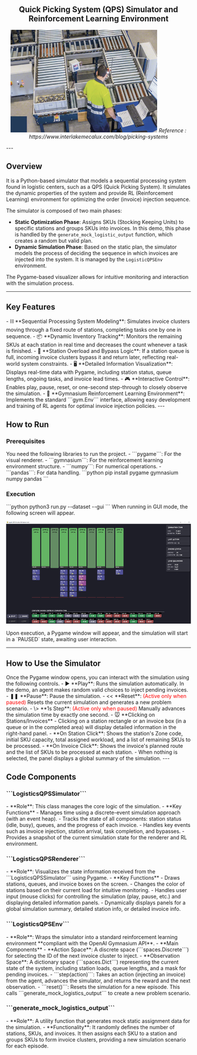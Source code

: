 <p align="center">
<h2 align="center">Quick Picking System (QPS) Simulator and Reinforcement Learning Environment</h2>
</p>

<p align="center">
<img src="./image/qps.PNG" width="400" height="280" />
<em>Reference : https://www.interlakemecalux.com/blog/picking-systems</em>
</p>
---
<h2>Overview</h2>
It is a Python-based simulator that models a sequential processing system found in logistic centers, such as a QPS (Quick Picking System).
It simulates the dynamic properties of the system and provide RL (Reinforcement Learning) environment for optimizing the order (invoice) injection sequence.

The simulator is composed of two main phases:
- **Static Optimization Phase**: Assigns SKUs (Stocking Keeping Units) to specific stations and groups SKUs into invoices. In this demo, this phase is handled by the ```generate_mock_logistic_output``` function, which creates a random but valid plan.
- **Dynamic Simulation Phase**: Based on the static plan, the simulator models the process of deciding the sequence in which invoices are injected into the system. It is managed by the ```LogisticQPSEnv``` environment.

The Pygame-based visualizer allows for intuitive monitoring and interaction with the simulation process.

---
<h2>Key Features</h2>
- ⛓️ **Sequential Processing System Modeling**: Simulates invoice clusters moving through a fixed route of stations, completing tasks one by one in sequence.
- 📦 **Dynamic Inventory Tracking**: Monitors the remaining SKUs at each station in real time and decreases the count whenever a task is finished.
- 🚦 **Station Overload and Bypass Logic**: If a station queue is full, incoming invoice clusters bypass it and return later, reflecting real-world system constraints.
- 🖥️ **Detailed Information Visualization**: Displays real-time data with Pygame, including station status, queue lengths, ongoing tasks, and invoice lead times.
- 🎮 **Interactive Control**: Enables play, pause, reset, or one-second step-through to closely observe the simulation.
- 🤖 **Gymnasium Reinforcement Learning Environment**: Implements the standard ```gym.Env``` interface, allowing easy development and training of RL agents for optimal invoice injection policies.
---
<h2>How to Run</h2>
<h3>Prerequisites</h3>
You need the following libraries to run the project.
- ```pygame```: For the visual renderer.
- ```gymnasium```: For the reinforcement learning environment structure.
- ```numpy```: For numerical operations.
- ```pandas```: For data handling.
```python
pip install pygame gymnasium numpy pandas
```
<h3>Execution</h3>
```python
python3 run.py --dataset <DATASET_FILE_PATH> --gui <ENABLE_GUI_MODE>
```
When running in GUI mode, the following screen will appear.
<p align="center">
<img src="./image/qps_gym_img.PNG" width="600" height="280" />
</p>
Upon execution, a Pygame window will appear, and the simulation will start in a `PAUSED` state, awaiting user interaction.

---
<h2>How to Use the Simulator</h2>
Once the Pygame window opens, you can interact with the simulation using the following controls.
- ▶ **Play**: Runs the simulation automatically. In the demo, an agent makes random valid choices to inject pending invoices.
- ❚❚ **Pause**: Pause the simulation.
- << **Reset**: <span style="color:red">(Active only when paused)</span> Resets the current simulation and generates a new problem scenario.
- \> **1s Step**: <span style="color:red">(Active only when paused)</span> Manually advances the simulation time by exactly one second.
- 🐭 **Clicking on Stations/Invoices**
  - Clicking on a station rectangle or an invoice box (in a queue or in the completed area) will display detailed information in the right-hand panel.
  - **On Station Click**: Shows the station's Zone code, initial SKU capacity, total assigned workload, and a list of remaining SKUs to be processed.
  - **On Invoice Click**: Shows the invoice's planned route and the list of SKUs to be processed at each station.
  - When nothing is selected, the panel displays a global summary of the simulation.
---
<h2>Code Components</h2>
<h3>```LogisticsQPSSimulator```</h3>
- **Role**: This class manages the core logic of the simulation.
- **Key Functions**
  - Manages time using a discrete-event simulation approach (with an event heap).
  - Tracks the state of all components: station status (idle, busy), queues, and the progress of each invoice.
  - Handles key events such as invoice injection, station arrival, task completion, and bypasses.
  - Provides a snapshot of the current simulation state for the renderer and RL environment.
  
<h3>```LogisticsQPSRenderer```</h3>
- **Role**: Visualizes the state information received from the ```LogisticsQPSSimulator``` using Pygame.
- **Key Functions**
  - Draws stations, queues, and invoice boxes on the screen.
  - Changes the color of stations based on their current load for intuitive monitoring.
  - Handles user input (mouse clicks) for controlling the simulation (play, pause, etc.) and displaying detailed information panels.
  - Dynamically displays panels for a global simulation summary, detailed station info, or detailed invoice info.

<h3>```LogisticsQPSEnv```</h3>
- **Role**: Wraps the simulator into a standard reinforcement learning environment **compliant with the OpenAI Gymnasium API**.
- **Main Components**
  - **Action Space**: A discrete space (```spaces.Discrete```) for selecting the ID of the next invoice cluster to inject.
  - **Observation Space**: A dictionary space (```spaces.Dict```) representing the current state of the system, including station loads, queue lengths, and a mask for pending invoices.
  - ```step(action)```: Takes an action (injecting an invoice) from the agent, advances the simulator, and returns the reward and the next observation.
  - ```reset()```: Resets the simulation for a new episode. This calls ```generate_mock_logistics_output``` to create a new problem scenario.

<h3>```generate_mock_logistics_output```</h3>
- **Role**: A utility function that generates mock static assignment data for the simulation.
- **Functionality**: It randomly defines the number of stations, SKUs, and invoices. It then assigns each SKU to a station and groups SKUs to form invoice clusters, providing a new simulation scenario for each episode.